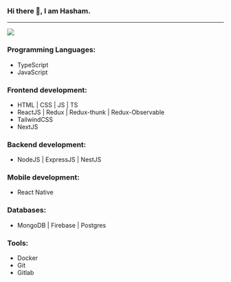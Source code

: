 ### Hi there 👋, I am Hasham.
<hr />

<a href="https://linktr.ee/hashiinngg" target="_blank">
  <img src="https://img.shields.io/badge/connect_with_me-blue?style=for-the-badge" />
</a>

### Programming Languages:
- TypeScript
- JavaScript

### Frontend development:
- HTML | CSS | JS | TS
- ReactJS | Redux | Redux-thunk | Redux-Observable
- TailwindCSS
- NextJS

### Backend development:
- NodeJS | ExpressJS | NestJS

### Mobile development:
- React Native

### Databases:
- MongoDB | Firebase | Postgres

### Tools:
- Docker
- Git
- Gitlab

